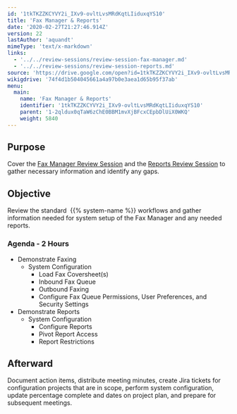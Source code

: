 ```yaml
---
id: '1tkTKZZKCYVY2i_IXv9-ovltLvsMRdKqtLIiduxqYS10'
title: 'Fax Manager & Reports'
date: '2020-02-27T21:27:46.914Z'
version: 22
lastAuthor: 'aquandt'
mimeType: 'text/x-markdown'
links:
  - '../../review-sessions/review-session-fax-manager.md'
  - '../../review-sessions/review-session-reports.md'
source: 'https://drive.google.com/open?id=1tkTKZZKCYVY2i_IXv9-ovltLvsMRdKqtLIiduxqYS10'
wikigdrive: '74f4d1b504045661a4a97b0e3aea1d65b95f37ab'
menu:
  main:
    name: 'Fax Manager & Reports'
    identifier: '1tkTKZZKCYVY2i_IXv9-ovltLvsMRdKqtLIiduxqYS10'
    parent: '1-2qldux0qTaW6zChE0BBM1mvXjBFcxCEpbDlUiX0WKQ'
    weight: 5840
---
```

## Purpose  
  
Cover the [Fax Manager Review Session](../../review-sessions/review-session-fax-manager.md) and the [Reports Review Session](../../review-sessions/review-session-reports.md) to gather necessary information and identify any gaps.
  
## Objective  
  
Review the standard  {{% system-name %}} workflows and gather information needed for system setup of the Fax Manager and any needed reports.
  
### Agenda - 2 Hours  

* Demonstrate Faxing
   * System Configuration
      * Load Fax Coversheet(s)
      * Inbound Fax Queue
      * Outbound Faxing
      * Configure Fax Queue Permissions, User Preferences, and Security Settings
* Demonstrate Reports
   * System Configuration
      * Configure Reports
      * Pivot Report Access
      * Report Restrictions
  
## Afterward  
  
Document action items, distribute meeting minutes, create Jira tickets for configuration projects that are in scope, perform system configuration, update percentage complete and dates on project plan, and prepare for subsequent meetings.
